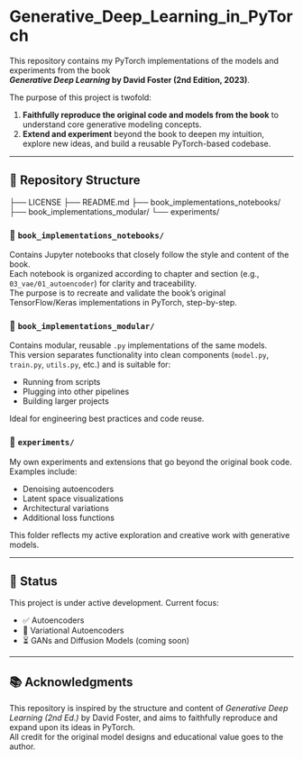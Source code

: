 # Generative_Deep_Learning_in_PyTorch

This repository contains my PyTorch implementations of the models and experiments from the book  
**_Generative Deep Learning_ by David Foster (2nd Edition, 2023)**.

The purpose of this project is twofold:

1. **Faithfully reproduce the original code and models from the book** to understand core generative modeling concepts.
2. **Extend and experiment** beyond the book to deepen my intuition, explore new ideas, and build a reusable PyTorch-based codebase.

---

## 📁 Repository Structure
├── LICENSE
├── README.md
├── book_implementations_notebooks/
├── book_implementations_modular/
└── experiments/


### 🔹 `book_implementations_notebooks/`
Contains Jupyter notebooks that closely follow the style and content of the book.  
Each notebook is organized according to chapter and section (e.g., `03_vae/01_autoencoder`) for clarity and traceability.  
The purpose is to recreate and validate the book’s original TensorFlow/Keras implementations in PyTorch, step-by-step.

### 🔹 `book_implementations_modular/`
Contains modular, reusable `.py` implementations of the same models.  
This version separates functionality into clean components (`model.py`, `train.py`, `utils.py`, etc.) and is suitable for:
- Running from scripts
- Plugging into other pipelines
- Building larger projects

Ideal for engineering best practices and code reuse.

### 🔹 `experiments/`
My own experiments and extensions that go beyond the original book code.  
Examples include:
- Denoising autoencoders
- Latent space visualizations
- Architectural variations
- Additional loss functions

This folder reflects my active exploration and creative work with generative models.

---

## 🚧 Status

This project is under active development. Current focus:
- ✅ Autoencoders
- 🔄 Variational Autoencoders
- ⏳ GANs and Diffusion Models (coming soon)

---

## 📚 Acknowledgments

This repository is inspired by the structure and content of *Generative Deep Learning (2nd Ed.)* by David Foster, and aims to faithfully reproduce and expand upon its ideas in PyTorch.  
All credit for the original model designs and educational value goes to the author.
